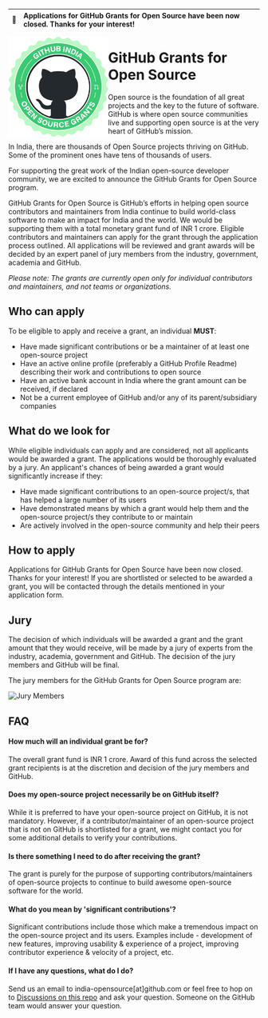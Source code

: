 | 🔴  | Applications for GitHub Grants for Open Source have been now closed. Thanks for your interest! |
|---------------|:------------------------|

<img align="left" height="200" src="assets/grants%402x.png">

# GitHub Grants for Open Source

Open source is the foundation of all great projects and the key to the future of software. GitHub is where open source communities live and supporting open source is at the very heart of GitHub’s mission.

In India, there are thousands of Open Source projects thriving on GitHub. Some of the prominent ones have tens of thousands of users.

For supporting the great work of the Indian open-source developer community, we are excited to announce the GitHub Grants for Open Source program.

GitHub Grants for Open Source is GitHub’s efforts in helping open source contributors and maintainers from India continue to build world-class software to make an impact for India and the world. We would be supporting them with a total monetary grant fund of INR 1 crore. Eligible contributors and maintainers can apply for the grant through the application process outlined. All applications will be reviewed and grant awards will be decided by an expert panel of jury members from the industry, government, academia and GitHub.

_Please note: The grants are currently open only for individual contributors and maintainers, and not teams or organizations._

## Who can apply

To be eligible to apply and receive a grant, an individual **MUST**:
- Have made significant contributions or be a maintainer of at least one open-source project
- Have an active online profile (preferably a GitHub Profile Readme) describing their work and contributions to open source
- Have an active bank account in India where the grant amount can be received, if declared
- Not be a current employee of GitHub and/or any of its parent/subsidiary companies

## What do we look for

While eligible individuals can apply and are considered, not all applicants would be awarded a grant. The applications would be thoroughly evaluated by a jury. An applicant's chances of being awarded a grant would significantly increase if they:
- Have made significant contributions to an open-source project/s, that has helped a large number of its users
- Have demonstrated means by which a grant would help them and the open-source project/s they contribute to or maintain
- Are actively involved in the open-source community and help their peers

## How to apply

Applications for GitHub Grants for Open Source have been now closed. Thanks for your interest! If you are shortlisted or selected to be awarded a grant, you will be contacted through the details mentioned in your application form.

## Jury

The decision of which individuals will be awarded a grant and the grant amount that they would receive, will be made by a jury of experts from the industry, academia, government and GitHub. The decision of the jury members and GitHub will be final.

The jury members for the GitHub Grants for Open Source program are:

![Jury Members](https://user-images.githubusercontent.com/8726608/112457682-fffcfe80-8d81-11eb-8e82-ebd225cadee8.png)

## FAQ

#### How much will an individual grant be for?

The overall grant fund is INR 1 crore. Award of this fund across the selected grant recipients is at the discretion and decision of the jury members and GitHub.

#### Does my open-source project necessarily be on GitHub itself?

While it is preferred to have your open-source project on GitHub, it is not mandatory. However, if a contributor/maintainer of an open-source project that is not on GitHub is shortlisted for a grant, we might contact you for some additional details to verify your contributions.

#### Is there something I need to do after receiving the grant?

The grant is purely for the purpose of supporting contributors/maintainers of open-source projects to continue to build awesome open-source software for the world. 

#### What do you mean by 'significant contributions'?

Significant contributions include those which make a tremendous impact on the open-source project and its users. Examples include - development of new features, improving usability & experience of a project, improving contributor experience & velocity of a project, etc. 

#### If I have any questions, what do I do?

Send us an email to india-opensource[at]github.com or feel free to hop on to [Discussions on this repo](https://github.com/github/india/discussions) and ask your question. Someone on the GitHub team would answer your question.
